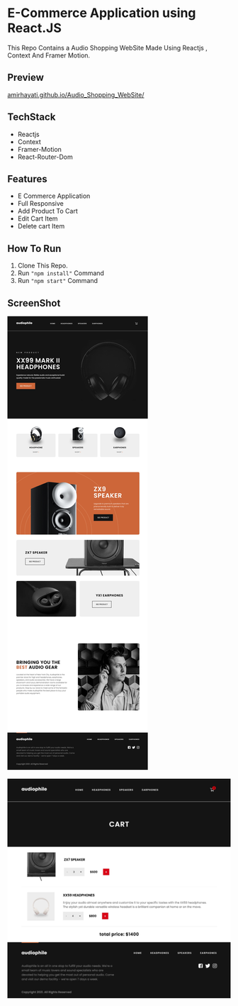 # E-Commerce Application using React.JS
This Repo Contains a Audio Shopping WebSite Made Using Reactjs , Context And Framer Motion.


## Preview
[amirhayati.github.io/Audio_Shopping_WebSite/](https://amirhayati.github.io/Audio_Shopping_WebSite/)

## TechStack
- Reactjs
- Context
- Framer-Motion
- React-Router-Dom

## Features
- E Commerce Application
- Full Responsive 
- Add Product To Cart
- Edit Cart Item
- Delete cart Item

## How To Run
1. Clone This Repo.
1. Run `"npm install"` Command
1. Run `"npm start"` Command

## ScreenShot
![SiteView](src/assets/SiteViewHome.jpg)
<br/><br/>
![SiteView](src/assets/SiteViewCart.jpg)
